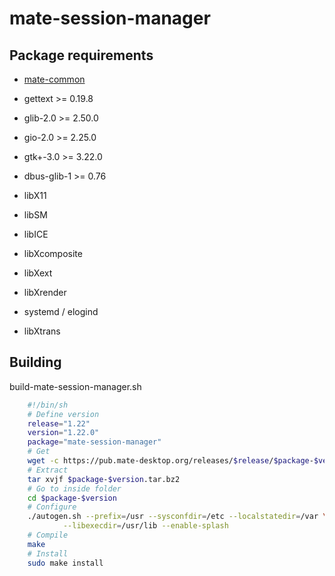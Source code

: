 # mate-session-manager

## Package requirements

  * [mate-common](./mate-common)

  * gettext >= 0.19.8

  * glib-2.0 >= 2.50.0

  * gio-2.0 >= 2.25.0

  * gtk+-3.0 >= 3.22.0

  * dbus-glib-1 >= 0.76

  * libX11

  * libSM

  * libICE

  * libXcomposite

  * libXext

  * libXrender

  * systemd / elogind

  * libXtrans

## Building

build-mate-session-manager.sh

```bash
    #!/bin/sh
    # Define version
    release="1.22"
    version="1.22.0"
    package="mate-session-manager"
    # Get
    wget -c https://pub.mate-desktop.org/releases/$release/$package-$version.tar.bz2
    # Extract
    tar xvjf $package-$version.tar.bz2
    # Go to inside folder
    cd $package-$version
    # Configure
    ./autogen.sh --prefix=/usr --sysconfdir=/etc --localstatedir=/var \
            --libexecdir=/usr/lib --enable-splash
    # Compile
    make
    # Install
    sudo make install
```
